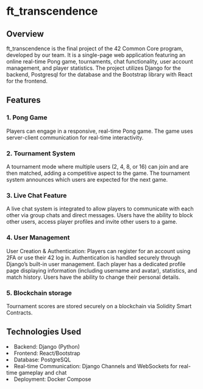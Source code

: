 <h1>ft_transcendence</h1>
<h2>Overview</h2>
ft_transcendence is the final project of the 42 Common Core program, developed by our team. It is a single-page web application featuring an online real-time Pong game, tournaments, chat functionality, user account management, and player statistics. The project utilizes Django for the backend, Postgresql for the database and the Bootstrap library with React for the frontend.

<h2>Features</h2>
<h3>1. Pong Game</h3>
Players can engage in a responsive, real-time Pong game. The game uses server-client communication for real-time interactivity.

<h3>2. Tournament System</h3>
A tournament mode where multiple users (2, 4, 8, or 16) can join and are then matched, adding a competitive aspect to the game. The tournament system announces which users are expected for the next game.

<h3>3. Live Chat Feature</h3>
A live chat system is integrated to allow players to communicate with each other via group chats and direct messages. Users have the ability to block other users, access player profiles and  invite other users to a game.

<h3>4. User Management</h3>
User Creation & Authentication: Players can register for an account using 2FA or use their 42 log in. Authentication is handled securely through Django’s built-in user management. Each player has a dedicated profile page displaying information (including username and avatar), statistics, and match history. Users have the ability to change their personal details.

<h3>5. Blockchain storage</h3>
Tournament scores are stored securely on a blockchain via Solidity Smart Contracts.

<h2>Technologies Used</h2>
<li>Backend: Django (Python)</li>
<li>Frontend: React/Bootstrap</li>
<li>Database: PostgreSQL</li>
<li>Real-time Communication: Django Channels and WebSockets for real-time gameplay and chat</li>
<li>Deployment: Docker Compose</li>
